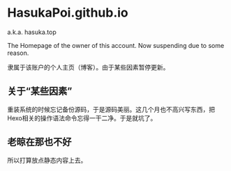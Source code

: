 # HasukaPoi.github.io
a.k.a. hasuka.top

The Homepage of the owner of this account. Now suspending due to some reason.

隶属于该账户的个人主页（博客）。由于某些因素暂停更新。

## 关于“某些因素”
重装系统的时候忘记备份源码，于是源码美丽。这几个月也不高兴写东西，把Hexo相关的操作语法命令忘得一干二净。于是就坑了。

## 老晾在那也不好
所以打算放点静态内容上去。
